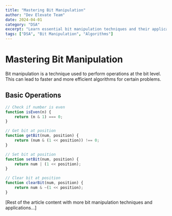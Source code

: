 ```yaml
---
title: "Mastering Bit Manipulation"
author: "Dev Elevate Team"
date: 2024-04-01
category: "DSA"
excerpt: "Learn essential bit manipulation techniques and their applications"
tags: ["DSA", "Bit Manipulation", "Algorithms"]
---
```


# Mastering Bit Manipulation

Bit manipulation is a technique used to perform operations at the bit level. This can lead to faster and more efficient algorithms for certain problems.

## Basic Operations

```javascript
// Check if number is even
function isEven(n) {
    return (n & 1) === 0;
}

// Get bit at position
function getBit(num, position) {
    return (num & (1 << position)) !== 0;
}

// Set bit at position
function setBit(num, position) {
    return num | (1 << position);
}

// Clear bit at position
function clearBit(num, position) {
    return num & ~(1 << position);
}
```

[Rest of the article content with more bit manipulation techniques and applications...]